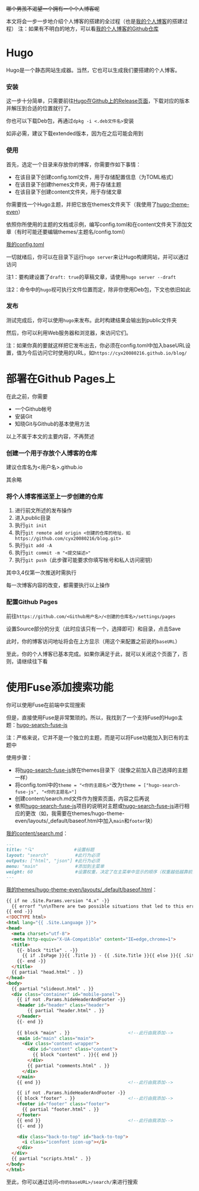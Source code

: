 ~~哪个男孩不渴望一个拥有一个个人博客呢~~

本文将会一步一步地介绍个人博客的搭建的全过程（也是[我的个人博客](https://cyx20080216.github.io/blog/)的搭建过程）
注：如果有不明白的地方，可以看[我的个人博客的Github仓库](https://github.com/cyx20080216/blog)
# Hugo
Hugo是一个静态网站生成器。当然，它也可以生成我们要搭建的个人博客。
### 安装
这一步十分简单，只需要前往[Hugo在Github上的Release页面](https://github.com/gohugoio/hugo/releases/)，下载对应的版本并解压到合适的位置就行了。

你也可以下载Deb包，再通过`dpkg -i <.deb文件名>`安装

如非必需，建议下载extended版本，因为在之后可能会用到
### 使用
首先，选定一个目录来存放你的博客，你需要作如下事情：
- 在该目录下创建config.toml文件，用于存储配置信息（为TOML格式）
- 在该目录下创建themes文件夹，用于存储主题
- 在该目录下创建content文件夹，用于存储文章

你需要找一个Hugo主题，并把它放在themes文件夹下（我使用了[hugo-theme-even](https://github.com/olOwOlo/hugo-theme-even)）

依照你所使用的主题的文档或示例，编写config.toml和在content文件夹下添加文章（有时可能还要编辑themes/主题名/config.toml）

[我的config.toml](https://github.com/cyx20080216/blog/blob/master/config.toml)

一切就绪后，你可以在目录下运行`hugo server`来让Hugo构建网站，并可以通过[](http://localhost:1313)访问

注1：要构建设置了`draft: true`的草稿文章，请使用`hugo server --draft`

注2：命令中的`hugo`视可执行文件位置而定，除非你使用Deb包，下文也依旧如此
### 发布
测试完成后，你可以使用`hugo`来发布。此时构建结果会输出到public文件夹

然后，你可以利用Web服务器和浏览器，来访问它们。

注：如果你真的要就这样把它发布出去，你必须在config.toml中加入baseURL设置，值为今后访问它时使用的URL，如`https://cyx20080216.github.io/blog/`
# 部署在Github Pages上
在此之前，你需要
- 一个Github帐号
- 安装Git
- 知晓Git与Github的基本使用方法

以上不属于本文的主要内容，不再赘述

### 创建一个用于存放个人博客的仓库
建议仓库名为<用户名>.github.io

其余略
### 将个人博客推送至上一步创建的仓库
1. 进行前文所述的发布操作
2. 进入public目录
3. 执行`git init`
4. 执行`git remote add origin <创建的仓库的地址，如https://github.com/cyx20080216/blog.git>`
5. 执行`git add -A`
6. 执行`git commit -m "<提交描述>"`
7. 执行`git push`（此步骤可能要求你填写帐号和私人访问密钥）

其中3,4仅第一次推送时需执行

每一次博客内容的改变，都需要执行以上操作
### 配置Github Pages
前往`https://github.com/<Github用户名>/<创建的仓库名>/settings/pages`

设置Source部分的分支（此时应该只有一个，选择即可）和目录，点击Save

此时，你的博客访问地址将会在上方显示（用这个来配置之前说的`baseURL`）

至此，你的个人博客已基本完成。如果你满足于此，就可以关闭这个页面了，否则，请继续往下看
# 使用Fuse添加搜索功能
你可以使用Fuse在前端中实现搜索

但是，直接使用Fuse是非常繁琐的。所以，我找到了一个支持Fuse的Hugo主题：[hugo-search-fuse-js](https://github.com/kaushalmodi/hugo-search-fuse-js)

注：严格来说，它并不是一个独立的主题，而是可以将Fuse功能加入到已有的主题中

使用步骤：
- 将[hugo-search-fuse-js](https://github.com/kaushalmodi/hugo-search-fuse-js)放在themes目录下（就像之前加入自己选择的主题一样）
- 将config.toml中的`theme = "<你的主题名>"`改为`theme = ["hugo-search-fuse-js", "<你的主题名>"]`
- 创建content/search.md文件作为搜索页面，内容之后再说
- 依照[hugo-search-fuse-js](https://github.com/kaushalmodi/hugo-search-fuse-js)项目的说明对主题或[hugo-search-fuse-js](https://github.com/kaushalmodi/hugo-search-fuse-js)进行相应的更改（如，我需要在themes/hugo-theme-even/layouts/\_default/baseof.html中加入`main`和`footer`块）

[我的content/search.md](https://github.com/cyx20080216/blog/blob/master/content/search.md)：
```md
---
title: "🔍"               #设置标题
layout: "search"          #此行为必须
outputs: ["html", "json"] #此行为必须
menu: "main"              #添加到主菜单
weight: 60                #设置权重，决定了在主菜单中显示的顺序（权重越低越靠前）
---
```
[我的themes/hugo-theme-even/layouts/\_default/baseof.html](https://github.com/cyx20080216/blog/blob/master/themes/hugo-theme-even/layouts/_default/baseof.html)：
```html
{{ if ne .Site.Params.version "4.x" -}}
  {{ errorf "\n\nThere are two possible situations that led to this error:\n  1. You haven't copied the config.toml yet. See https://github.com/olOwOlo/hugo-theme-even#installation \n  2. You have an incompatible update. See https://github.com/olOwOlo/hugo-theme-even/blob/master/CHANGELOG.md#400-2018-11-06 \n\n有两种可能的情况会导致这个错误发生:\n  1. 你还没有复制 config.toml 参考 https://github.com/olOwOlo/hugo-theme-even/blob/master/README-zh.md#installation \n  2. 你进行了一次不兼容的更新 参考 https://github.com/olOwOlo/hugo-theme-even/blob/master/CHANGELOG.md#400-2018-11-06 \n" -}}
{{ end -}}
<!DOCTYPE html>
<html lang="{{ .Site.Language }}">
<head>
  <meta charset="utf-8">
  <meta http-equiv="X-UA-Compatible" content="IE=edge,chrome=1">
  <title>
    {{- block "title" . -}}
      {{ if .IsPage }}{{ .Title }} - {{ .Site.Title }}{{ else }}{{ .Site.Title }}{{ end }}
    {{- end -}}
  </title>
  {{ partial "head.html" . }}
</head>
<body>
  {{ partial "slideout.html" . }}
  <div class="container" id="mobile-panel">
    {{ if not .Params.hideHeaderAndFooter -}}
    <header id="header" class="header">
        {{ partial "header.html" . }}
    </header>
    {{- end }}
    
    {{ block "main" . }}                      <!--此行由我添加-->
    <main id="main" class="main">
      <div class="content-wrapper">
        <div id="content" class="content">
          {{ block "content" . }}{{ end }}
        </div>
        {{ partial "comments.html" . }}
      </div>
    </main>
    {{ end }}                                 <!--此行由我添加-->

    {{ if not .Params.hideHeaderAndFooter -}}
    {{ block "footer" . }}                    <!--此行由我添加-->
    <footer id="footer" class="footer">
      {{ partial "footer.html" . }}
    </footer>
    {{ end }}                                 <!--此行由我添加-->
    {{- end }}

    <div class="back-to-top" id="back-to-top">
      <i class="iconfont icon-up"></i>
    </div>
  </div>
  {{ partial "scripts.html" . }}
</body>
</html>
```
至此，你可以通过访问`<你的baseURL>/search/`来进行搜索
